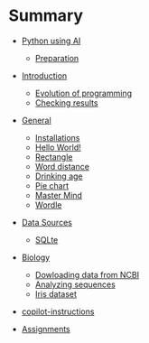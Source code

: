 # Summary

- [Python using AI](./index.md)
  - [Preparation](./preparation.md)

- [Introduction]()
  - [Evolution of programming](./evolution-of-programming.md)
  - [Checking results](./checking-results.md)

- [General]()
  - [Installations](./installations.md)
  - [Hello World!](./hello-world.md)
  - [Rectangle](./rectangle.md)
  - [Word distance](./word-distance.md)
  - [Drinking age](./drinking-age.md)
  - [Pie chart](./pie-chart.md)
  - [Master Mind](./mastermind.md)
  - [Wordle](./wordle.md)

- [Data Sources](./data-sources.md)
  - [SQLte](./sqlite.md)

- [Biology]()
  - [Dowloading data from NCBI](./download-data-from-ncbi.md)
  - [Analyzing sequences](./analyzing-sequences.md)
  - [Iris dataset](./iris-dataset.md)

- [copilot-instructions](./copilot-instructions.md)
- [Assignments](./assignments.md)
